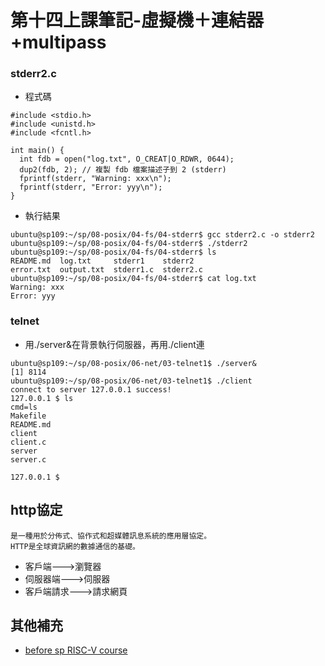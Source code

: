# 第十四上課筆記-虛擬機＋連結器+multipass

### stderr2.c
* 程式碼
```
#include <stdio.h>
#include <unistd.h>
#include <fcntl.h>

int main() {
  int fdb = open("log.txt", O_CREAT|O_RDWR, 0644);  
  dup2(fdb, 2); // 複製 fdb 檔案描述子到 2 (stderr)
  fprintf(stderr, "Warning: xxx\n");
  fprintf(stderr, "Error: yyy\n");
}
```
* 執行結果
```
ubuntu@sp109:~/sp/08-posix/04-fs/04-stderr$ gcc stderr2.c -o stderr2
ubuntu@sp109:~/sp/08-posix/04-fs/04-stderr$ ./stderr2
ubuntu@sp109:~/sp/08-posix/04-fs/04-stderr$ ls
README.md  log.txt     stderr1    stderr2
error.txt  output.txt  stderr1.c  stderr2.c       
ubuntu@sp109:~/sp/08-posix/04-fs/04-stderr$ cat log.txt 
Warning: xxx
Error: yyy
```


### telnet

* 用./server&在背景執行伺服器，再用./client連

```
ubuntu@sp109:~/sp/08-posix/06-net/03-telnet1$ ./server&
[1] 8114
ubuntu@sp109:~/sp/08-posix/06-net/03-telnet1$ ./client
connect to server 127.0.0.1 success!
127.0.0.1 $ ls
cmd=ls
Makefile
README.md
client
client.c
server
server.c

127.0.0.1 $
```

## http協定
```
是一種用於分佈式、協作式和超媒體訊息系統的應用層協定。
HTTP是全球資訊網的數據通信的基礎。
```

* 客戶端--->瀏覽器
* 伺服器端--->伺服器
* 客戶端請求--->請求網頁

## 其他補充
* [before sp RISC-V course](https://gitlab.com/ccc109/sp/-/tree/master)